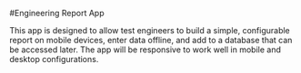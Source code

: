 #Engineering Report App

This app is designed to allow test engineers to build a simple, configurable report on mobile devices, enter data offline, and add to a database that can be accessed later. The app will be responsive to work well in mobile and desktop configurations.
